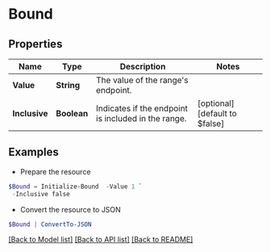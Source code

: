 # Bound
## Properties

Name | Type | Description | Notes
------------ | ------------- | ------------- | -------------
**Value** | **String** | The value of the range&#39;s endpoint. | 
**Inclusive** | **Boolean** | Indicates if the endpoint is included in the range. | [optional] [default to $false]

## Examples

- Prepare the resource
```powershell
$Bound = Initialize-Bound  -Value 1 `
 -Inclusive false
```

- Convert the resource to JSON
```powershell
$Bound | ConvertTo-JSON
```

[[Back to Model list]](../README.md#documentation-for-models) [[Back to API list]](../README.md#documentation-for-api-endpoints) [[Back to README]](../README.md)

